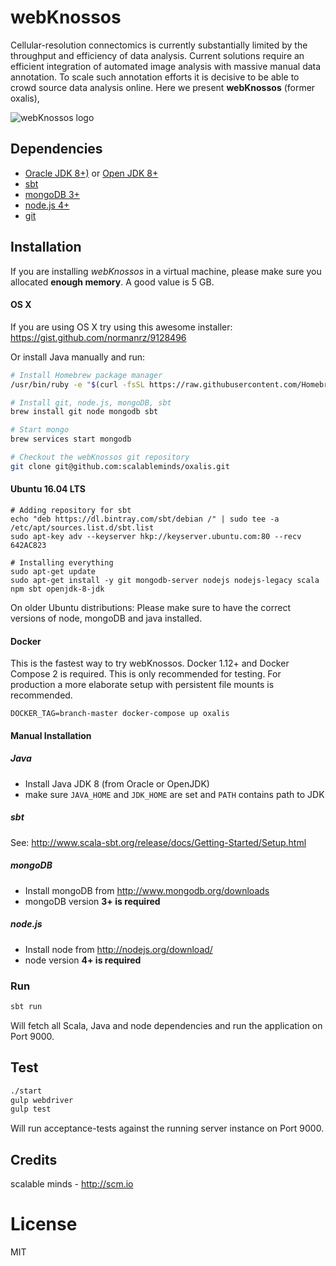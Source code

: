# webKnossos
Cellular-resolution connectomics is currently substantially limited by the throughput and efficiency of data analysis. Current solutions require an efficient integration of automated image analysis with massive manual data annotation. To scale such annotation efforts it is decisive to be able to crowd source data analysis online. Here we present **webKnossos** (former oxalis),

![webKnossos logo](https://webknossos.brain.mpg.de/assets/images/oxalis.svg)

## Dependencies

* [Oracle JDK 8+)](http://www.oracle.com/technetwork/java/javase/downloads/index.html) or [Open JDK 8+](http://openjdk.java.net/)
* [sbt](http://www.scala-sbt.org/)
* [mongoDB 3+](http://www.mongodb.org/downloads)
* [node.js 4+](http://nodejs.org/download/)
* [git](http://git-scm.com/downloads)

## Installation
If you are installing *webKnossos* in a virtual machine, please make sure you allocated **enough memory**. A good value is 5 GB.

#### OS X
If you are using OS X try using this awesome installer:
https://gist.github.com/normanrz/9128496

Or install Java manually and run:

```bash
# Install Homebrew package manager
/usr/bin/ruby -e "$(curl -fsSL https://raw.githubusercontent.com/Homebrew/install/master/install)"

# Install git, node.js, mongoDB, sbt
brew install git node mongodb sbt

# Start mongo
brew services start mongodb

# Checkout the webKnossos git repository
git clone git@github.com:scalableminds/oxalis.git
```


#### Ubuntu 16.04 LTS

```
# Adding repository for sbt
echo "deb https://dl.bintray.com/sbt/debian /" | sudo tee -a /etc/apt/sources.list.d/sbt.list
sudo apt-key adv --keyserver hkp://keyserver.ubuntu.com:80 --recv 642AC823

# Installing everything
sudo apt-get update
sudo apt-get install -y git mongodb-server nodejs nodejs-legacy scala npm sbt openjdk-8-jdk
```

On older Ubuntu distributions: Please make sure to have the correct versions of node, mongoDB and java installed.

#### Docker
This is the fastest way to try webKnossos. Docker 1.12+ and Docker Compose 2 is required. This is only recommended for testing. For production a more elaborate setup with persistent file mounts is recommended.

```
DOCKER_TAG=branch-master docker-compose up oxalis
```


#### Manual Installation

##### Java
* Install Java JDK 8 (from Oracle or OpenJDK)
* make sure `JAVA_HOME` and `JDK_HOME` are set and `PATH` contains path to JDK

##### sbt
See: http://www.scala-sbt.org/release/docs/Getting-Started/Setup.html

##### mongoDB
* Install mongoDB from http://www.mongodb.org/downloads
* mongoDB version **3+ is required**

##### node.js
* Install node from http://nodejs.org/download/
* node version **4+ is required**

### Run
```bash
sbt run
```

Will fetch all Scala, Java and node dependencies and run the application on Port 9000.

## Test
```bash
./start
gulp webdriver
gulp test
```

Will run acceptance-tests against the running server instance on Port 9000.

## Credits
scalable minds - http://scm.io

# License
MIT

